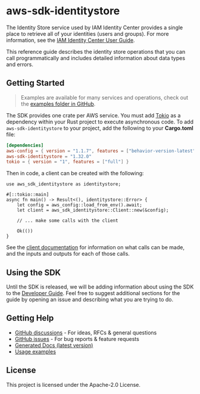 # aws-sdk-identitystore

The Identity Store service used by IAM Identity Center provides a single place to retrieve all of your identities (users and groups). For more information, see the [IAM Identity Center User Guide](https://docs.aws.amazon.com/singlesignon/latest/userguide/what-is.html).

This reference guide describes the identity store operations that you can call programmatically and includes detailed information about data types and errors.

## Getting Started

> Examples are available for many services and operations, check out the
> [examples folder in GitHub](https://github.com/awslabs/aws-sdk-rust/tree/main/examples).

The SDK provides one crate per AWS service. You must add [Tokio](https://crates.io/crates/tokio)
as a dependency within your Rust project to execute asynchronous code. To add `aws-sdk-identitystore` to
your project, add the following to your **Cargo.toml** file:

```toml
[dependencies]
aws-config = { version = "1.1.7", features = ["behavior-version-latest"] }
aws-sdk-identitystore = "1.32.0"
tokio = { version = "1", features = ["full"] }
```

Then in code, a client can be created with the following:

```rust,no_run
use aws_sdk_identitystore as identitystore;

#[::tokio::main]
async fn main() -> Result<(), identitystore::Error> {
    let config = aws_config::load_from_env().await;
    let client = aws_sdk_identitystore::Client::new(&config);

    // ... make some calls with the client

    Ok(())
}
```

See the [client documentation](https://docs.rs/aws-sdk-identitystore/latest/aws_sdk_identitystore/client/struct.Client.html)
for information on what calls can be made, and the inputs and outputs for each of those calls.

## Using the SDK

Until the SDK is released, we will be adding information about using the SDK to the
[Developer Guide](https://docs.aws.amazon.com/sdk-for-rust/latest/dg/welcome.html). Feel free to suggest
additional sections for the guide by opening an issue and describing what you are trying to do.

## Getting Help

* [GitHub discussions](https://github.com/awslabs/aws-sdk-rust/discussions) - For ideas, RFCs & general questions
* [GitHub issues](https://github.com/awslabs/aws-sdk-rust/issues/new/choose) - For bug reports & feature requests
* [Generated Docs (latest version)](https://awslabs.github.io/aws-sdk-rust/)
* [Usage examples](https://github.com/awslabs/aws-sdk-rust/tree/main/examples)

## License

This project is licensed under the Apache-2.0 License.

